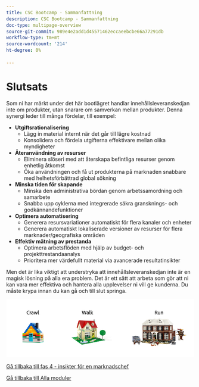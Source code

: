 ```yaml
---
title: CSC Bootcamp - Sammanfattning
description: CSC Bootcamp - Sammanfattning
doc-type: multipage-overview
source-git-commit: 989e4e2add1d45571462eccaeebcbe66a77291db
workflow-type: tm+mt
source-wordcount: '214'
ht-degree: 0%

---
```


# Slutsats

Som ni har märkt under det här bootlägret handlar innehållsleveranskedjan inte om produkter, utan snarare om samverkan mellan produkter. Denna synergi leder till många fördelar, till exempel:

- **Utgiftsrationalisering**
   - Lägg in material internt när det går till lägre kostnad
   - Konsolidera och fördela utgifterna effektivare mellan olika myndigheter
- **Återanvändning av resurser**
   - Eliminera slöseri med att återskapa befintliga resurser genom enhetlig åtkomst
   - Öka användningen och få ut produkterna på marknaden snabbare med helhetsförbättrad global sökning
- **Minska tiden för skapande**
   - Minska den administrativa bördan genom arbetssamordning och samarbete
   - Snabba upp cyklerna med integrerade säkra gransknings- och godkännandefunktioner
- **Optimera automatisering**
   - Generera resursvariationer automatiskt för flera kanaler och enheter
   - Generera automatiskt lokaliserade versioner av resurser för flera marknader/geografiska områden
- **Effektiv mätning av prestanda**
   - Optimera arbetsflöden med hjälp av budget- och projekttrestandaanalys
   - Prioritera mer värdefullt material via avancerade resultatinsikter

Men det är lika viktigt att understryka att innehållsleveranskedjan inte är en magisk lösning på alla era problem. Det är ett sätt att arbeta som gör att ni kan vara mer effektiva och hantera alla upplevelser ni vill ge kunderna. Du måste krypa innan du kan gå och till slut springa.

![Crawlgångskörning](./images/crawl-walk-run.png)


[Gå tillbaka till fas 4 - insikter för en marknadschef](./phases/insights/marketing-manager.md)

[Gå tillbaka till Alla moduler](./overview.md)
